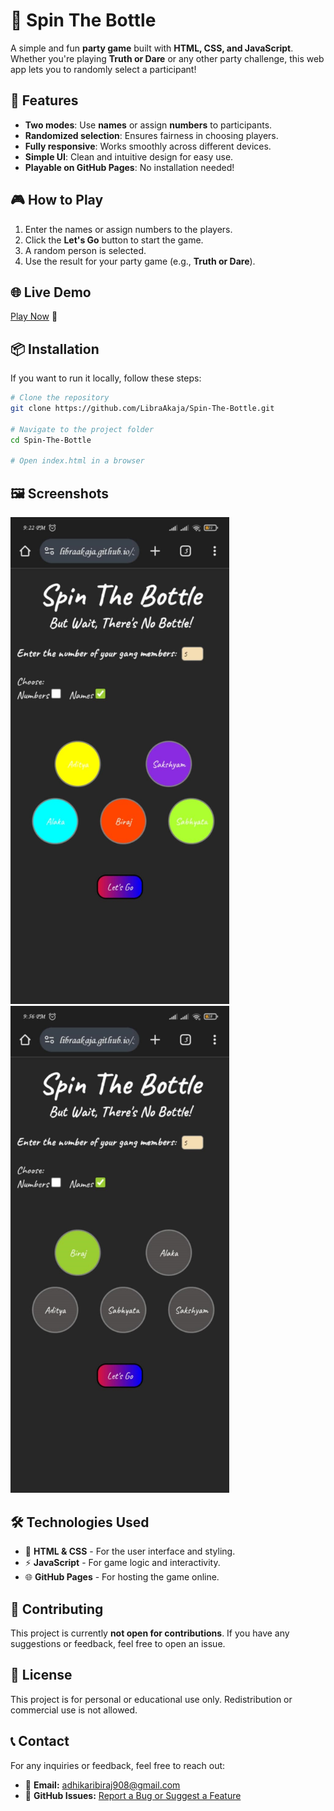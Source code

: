 # 🎉 Spin The Bottle

A simple and fun **party game** built with **HTML, CSS, and JavaScript**. Whether you're playing **Truth or Dare** or any other party challenge, this web app lets you to randomly select a participant!

## 🌟 Features
- **Two modes**: Use **names** or assign **numbers** to participants.
- **Randomized selection**: Ensures fairness in choosing players.
- **Fully responsive**: Works smoothly across different devices.
- **Simple UI**: Clean and intuitive design for easy use.
- **Playable on GitHub Pages**: No installation needed!

## 🎮 How to Play
1. Enter the names or assign numbers to the players.
2. Click the **Let's Go** button to start the game.
3. A random person is selected.
4. Use the result for your party game (e.g., **Truth or Dare**).

## 🌐 Live Demo
[Play Now](https://LibraAkaja.github.io/Spin-The-Bottle/) 🎲

## 📦 Installation
If you want to run it locally, follow these steps:

```sh
# Clone the repository
git clone https://github.com/LibraAkaja/Spin-The-Bottle.git

# Navigate to the project folder
cd Spin-The-Bottle

# Open index.html in a browser
```

## 🖼 Screenshots
<img src="screenshot.png" width="350">
<img src="screenshot2.png" width="350">

## 🛠 Technologies Used
- 🎨 **HTML & CSS** - For the user interface and styling.
- ⚡ **JavaScript** - For game logic and interactivity.
- 🌐 **GitHub Pages** - For hosting the game online.

## 🤝 Contributing
This project is currently **not open for contributions**. If you have any suggestions or feedback, feel free to open an issue.

## 🚫 License
This project is for personal or educational use only. Redistribution or commercial use is not allowed.

## 📞 Contact
For any inquiries or feedback, feel free to reach out:  
- 📧 **Email:** [adhikaribiraj908@gmail.com](mailto:adhikaribiraj908@gmail.com)  
- 🔗 **GitHub Issues:** [Report a Bug or Suggest a Feature](https://github.com/LibraAkaja/Spin-The-Bottle/issues)  

